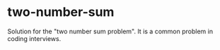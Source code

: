 # two-number-sum
Solution for the "two number sum problem". It is a common problem in coding interviews.
